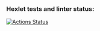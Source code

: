 ### Hexlet tests and linter status:
[![Actions Status](https://github.com/korchel/frontend-project-12/workflows/hexlet-check/badge.svg)](https://github.com/korchel/frontend-project-12/actions)